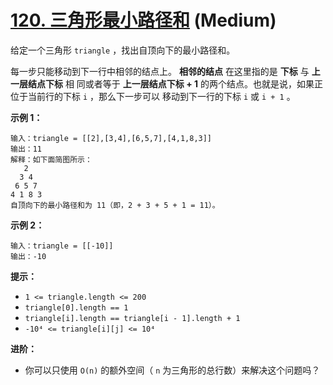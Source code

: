 # [120. 三角形最小路径和][link] (Medium)

[link]: https://leetcode.cn/problems/triangle/

给定一个三角形 `triangle` ，找出自顶向下的最小路径和。

每一步只能移动到下一行中相邻的结点上。 **相邻的结点** 在这里指的是 **下标** 与 **上一层结点下标** 相
同或者等于 **上一层结点下标 \+ 1** 的两个结点。也就是说，如果正位于当前行的下标 `i` ，那么下一步可以
移动到下一行的下标 `i` 或 `i + 1` 。

**示例 1：**

```
输入：triangle = [[2],[3,4],[6,5,7],[4,1,8,3]]
输出：11
解释：如下面简图所示：
   2
  3 4
 6 5 7
4 1 8 3
自顶向下的最小路径和为 11（即，2 + 3 + 5 + 1 = 11）。
```

**示例 2：**

```
输入：triangle = [[-10]]
输出：-10
```

**提示：**

- `1 <= triangle.length <= 200`
- `triangle[0].length == 1`
- `triangle[i].length == triangle[i - 1].length + 1`
- `-10⁴ <= triangle[i][j] <= 10⁴`

**进阶：**

- 你可以只使用 `O(n)` 的额外空间（ `n` 为三角形的总行数）来解决这个问题吗？
